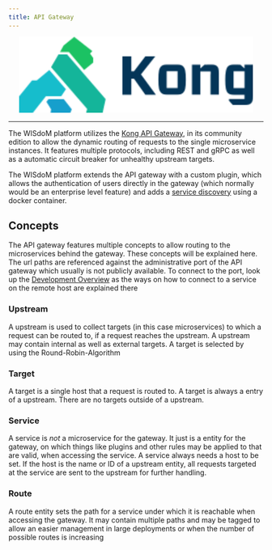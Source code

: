 ```yaml
---
title: API Gateway
---
```


<div align="center">
<a href="https://konghq.com">
<img height="150px" src="https://raw.githubusercontent.com/Kong/docs.konghq.com/main/app/assets/images/Kogo-gradient.svg"/>
</a>
<hr>
</div>

The WISdoM platform utilizes the [Kong API Gateway](https://konghq.com/install#kong-community), 
in its community edition to allow the dynamic routing of requests to the single
microservice instances.
It features multiple protocols, including REST and gRPC as well as a automatic
circuit breaker for unhealthy upstream targets.

The WISdoM platform extends the API gateway with a custom plugin, which allows
the authentication of users directly in the gateway (which normally would be an
enterprise level feature) and adds a [service discovery](./service-discovery.md)
using a docker container.

## Concepts
The API gateway features multiple concepts to allow routing to the microservices
behind the gateway.
These concepts will be explained here.
The url paths are referenced against the administrative port of the API gateway
which usually is not publicly available. To connect to the port, look up the
[Development Overview](../development/README.md) as the ways on how to connect
to a service on the remote host are explained there

### Upstream
A upstream is used to collect targets (in this case microservices) to which a
request can be routed to, if a request reaches the upstream.
A upstream may contain internal as well as external targets.
A target is selected by using the Round-Robin-Algorithm

### Target
A target is a single host that a request is routed to. A target is always a
entry of a upstream. 
There are no targets outside of a upstream.

### Service
A service is _not_ a microservice for the gateway.
It just is a entity for the gateway, on which things like plugins and other
rules may be applied to that are valid, when accessing the service.
A service always needs a host to be set. 
If the host is the name or ID of a upstream entity, all requests targeted at the
service are sent to the upstream for further handling.

### Route
A route entity sets the path for a service under which it is reachable when 
accessing the gateway. It may contain multiple paths and may be tagged to allow
an easier management in large deployments or when the number of possible routes
is increasing
